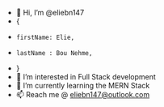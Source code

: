 - 👋 Hi, I’m @eliebn147 
-   {
-     firstName: Elie,
-     lastName : Bou Nehme,
-   }
- 👀 I’m interested in Full Stack development
- 🌱 I’m currently learning the MERN Stack
- 📫 Reach me @ eliebn147@outlook.com 

